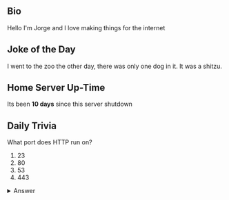 ## Bio

Hello I'm Jorge and I love making things for the internet

## Joke of the Day

I went to the zoo the other day, there was only one dog in it. It was a shitzu.

## Home Server Up-Time

Its been **10 days** since this server shutdown


## Daily Trivia

What port does HTTP run on?
 1. 23
 2. 80
 3. 53
 4. 443

<details>
  <summary>Answer</summary>
  80
</details>
